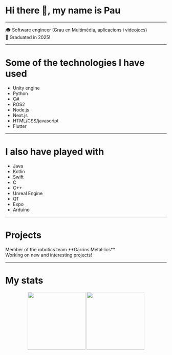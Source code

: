 
<h1>Hi there 👋, my name is Pau</h1>
<hr/>

<p>🎓 Software engineer (Grau en Multimèdia, aplicacions i videojocs)<br/>🎉 Graduated in 2025!</p>

<hr/>

<h1>Some of the technologies I have used</h1>
<ul>
<li>Unity engine</li>
<li>Python</li>
<li>C#</li>
<li>ROS2</li>
<li>Node.js</li>
<li>Next.js</li>
<li>HTML/CSS/javascript</li>
<li>Flutter</li>
</ul>
<hr/>

<h1>I also have played with</h1>
<ul>
<li>Java</li>
<li>Kotlin</li>
<li>Swift</li>
<li>C</li>
<li>C++</li>
<li>Unreal Engine</li>
<li>QT</li>
<li>Expo</li>
<li>Arduino</li>
</ul>  
<hr>
<h1>Projects</h1>
<p>Member of the robotics team **Garrins Metal·lics**</br>Working on new and interesting projects!</p>

---
# My stats
<div align="center">
  <img height="180em" src="https://github-readme-stats.vercel.app/api?username=p41t0&show_icons=true&theme=radical&include_all_commits=true&count_private=true"/>
  <img height="180em" src="https://github-readme-stats.vercel.app/api/top-langs/?username=p41t0&layout=compact&langs_count=6&theme=radical"/>
</div>
